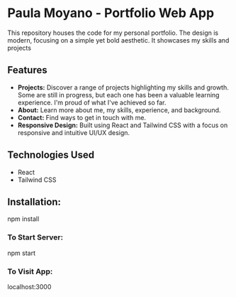 # Paula Moyano - Portfolio Web App

This repository houses the code for my personal portfolio. The design is modern, focusing on a simple yet bold aesthetic. It showcases my skills and projects

## Features

- **Projects:** Discover a range of projects highlighting my skills and growth. Some are still in progress, but each one has been a valuable learning experience. I'm proud of what I've achieved so far.
- **About:** Learn more about me, my skills, experience, and background.
- **Contact:** Find ways to get in touch with me.
- **Responsive Design:** Built using React and Tailwind CSS with a focus on responsive and intuitive UI/UX design.

## Technologies Used

- React
- Tailwind CSS


## Installation:

npm install

### To Start Server:

npm start

### To Visit App:

localhost:3000